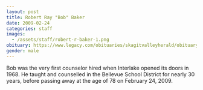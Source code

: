 ```yaml
---
layout: post
title: Robert Ray "Bob" Baker
date: 2009-02-24
categories: staff
images:
  - /assets/staff/robert-r-baker-1.png
obituary: https://www.legacy.com/obituaries/skagitvalleyherald/obituary.aspx?n=ROBERT-BAKER&pid=124686955
gender: male
---
```

Bob was the very first counselor hired when Interlake opened its doors in 1968. He taught and counselled in the Bellevue School District for nearly 30 years, before passing away at the age of 78 on February 24, 2009.
